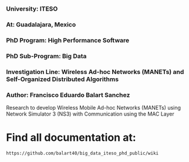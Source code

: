 ### University: ITESO
### At: Guadalajara, Mexico
### PhD Program: High Performance Software
### PhD Sub-Program: Big Data
### Investigation Line: Wireless Ad-hoc Networks (MANETs) and Self-Organized Distributed Algorithms
### Author: Francisco Eduardo Balart Sanchez

Research to develop Wireless Mobile Ad-hoc Networks (MANETs) using Network Simulator 3 (NS3) with Communication using the MAC Layer

# Find all documentation at:  
    https://github.com/balart40/big_data_iteso_phd_public/wiki
